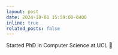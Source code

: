 ```yaml
---
layout: post
date: 2024-10-01 15:59:00-0400
inline: true
related_posts: false
---
```


Started PhD in Computer Science at UCL 🥳